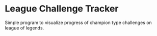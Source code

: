 # League Challenge Tracker
Simple program to visualize progress of champion type challenges on league of legends.